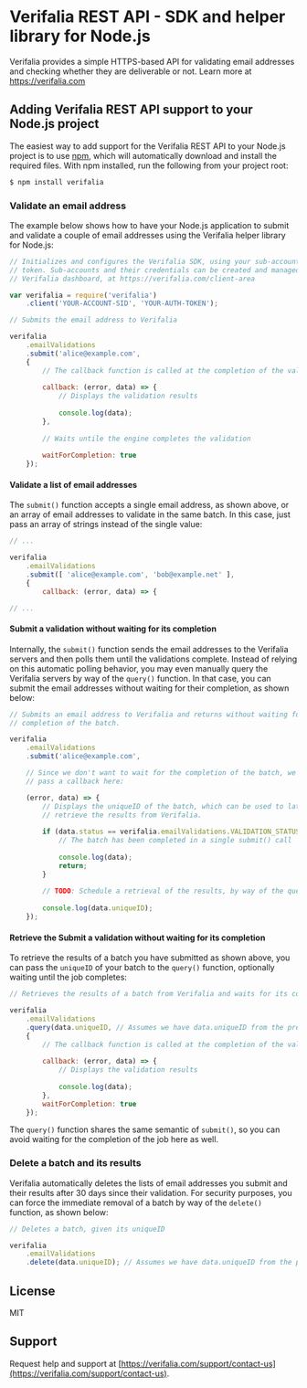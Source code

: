 Verifalia REST API - SDK and helper library for Node.js
=======================================================

Verifalia provides a simple HTTPS-based API for validating email addresses and checking whether they are deliverable or not. Learn more at https://verifalia.com

## Adding Verifalia REST API support to your Node.js project ##

The easiest way to add support for the Verifalia REST API to your Node.js project is to use [npm](https://npmjs.org/), which will automatically download and install the required files. With npm installed, run the following from your project root:

```bash
$ npm install verifalia
```

### Validate an email address

The example below shows how to have your Node.js application to submit and validate a couple of email addresses using the Verifalia helper library for Node.js:

```javascript
// Initializes and configures the Verifalia SDK, using your sub-account SID and auth
// token. Sub-accounts and their credentials can be created and managed through the
// Verifalia dashboard, at https://verifalia.com/client-area

var verifalia = require('verifalia')
	.client('YOUR-ACCOUNT-SID', 'YOUR-AUTH-TOKEN');

// Submits the email address to Verifalia

verifalia
	.emailValidations
	.submit('alice@example.com',
	{
		// The callback function is called at the completion of the validation
	
		callback: (error, data) => {
			// Displays the validation results
			
			console.log(data);
		},
		
		// Waits untile the engine completes the validation
		
		waitForCompletion: true
	});
```

#### Validate a list of email addresses

The `submit()` function accepts a single email address, as shown above, or an array of email addresses to validate in the same batch. In this case, just pass an array of strings instead of the single value:

```javascript
// ...

verifalia
	.emailValidations
	.submit([ 'alice@example.com', 'bob@example.net' ],
	{
		callback: (error, data) => {

// ...
```

#### Submit a validation without waiting for its completion

Internally, the `submit()` function sends the email addresses to the Verifalia servers and then polls them until the validations complete.
Instead of relying on this automatic polling behavior, you may even manually query the Verifalia servers by way of the `query()` function. In that case, you can submit the email addresses without waiting for their completion, as shown below:

```javascript
// Submits an email address to Verifalia and returns without waiting for the
// completion of the batch.

verifalia
	.emailValidations
	.submit('alice@example.com',

	// Since we don't want to wait for the completion of the batch, we can just
	// pass a callback here:

	(error, data) => {
		// Displays the uniqueID of the batch, which can be used to later
		// retrieve the results from Verifalia.
		
		if (data.status == verifalia.emailValidations.VALIDATION_STATUS_COMPLETED) {
			// The batch has been completed in a single submit() call
		
			console.log(data);
			return;
		}
		
		// TODO: Schedule a retrieval of the results, by way of the query() function
		
		console.log(data.uniqueID);
	});
```

#### Retrieve the Submit a validation without waiting for its completion

To retrieve the results of a batch you have submitted as shown above, you can pass the `uniqueID` of your batch to the `query()` function, optionally waiting until the job completes:

```javascript
// Retrieves the results of a batch from Verifalia and waits for its completion

verifalia
	.emailValidations
	.query(data.uniqueID, // Assumes we have data.uniqueID from the previous sample
	{
		// The callback function is called at the completion of the validation
	
		callback: (error, data) => {
			// Displays the validation results
			
			console.log(data);
		},
		waitForCompletion: true
	});
```

The `query()` function shares the same semantic of `submit()`, so you can avoid waiting for the completion of the job here as well.

### Delete a batch and its results

Verifalia automatically deletes the lists of email addresses you submit and their results after 30 days since their validation. For security purposes, you can force the immediate removal of a batch by way of the `delete()` function, as shown below:

```javascript
// Deletes a batch, given its uniqueID

verifalia
	.emailValidations
	.delete(data.uniqueID); // Assumes we have data.uniqueID from the previous sample
```

## License

MIT

## Support

Request help and support at [https://verifalia.com/support/contact-us](https://verifalia.com/support/contact-us).